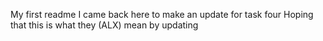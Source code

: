 My first readme
I came back here to make an update for task four
Hoping that this is what they (ALX) mean by updating
